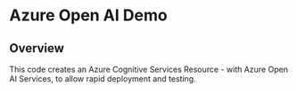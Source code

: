 # Azure Open AI Demo

## Overview
This code creates an Azure Cognitive Services Resource - with Azure Open AI Services, to allow rapid deployment and testing. 